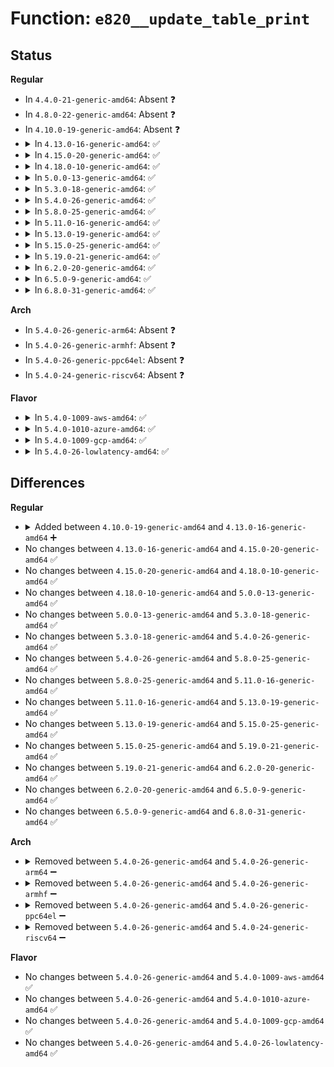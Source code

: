 # Function: <code>e820__update_table_print</code>

## Status
<b>Regular</b>
<ul>
<li>
In <code>4.4.0-21-generic-amd64</code>: Absent ❓
</li>
<li>
In <code>4.8.0-22-generic-amd64</code>: Absent ❓
</li>
<li>
In <code>4.10.0-19-generic-amd64</code>: Absent ❓
</li>
<li>
<details>
<summary>In <code>4.13.0-16-generic-amd64</code>: ✅</summary>

```c
void e820__update_table_print()
```

```json
{
  "name": "e820__update_table_print",
  "collision_type": "Unique Global",
  "inline_type": "No",
  "funcs": [
    {
      "addr": 18446744071596325283,
      "name": "e820__update_table_print",
      "external": true,
      "loc": "arch/x86/kernel/e820.c:552",
      "file": "arch/x86/kernel/e820.c",
      "inline": "seen, unknown",
      "caller_inline": [],
      "caller_func": [
        "arch/x86/kernel/cpu/mtrr/cleanup.c:mtrr_trim_uncached_memory",
        "arch/x86/kernel/acpi/boot.c:arch_reserve_mem_area",
        "arch/x86/kernel/aperture_64.c:early_gart_iommu_check"
      ]
    }
  ],
  "symbols": [
    {
      "addr": 18446744071596325283,
      "name": "e820__update_table_print",
      "section": ".init.text",
      "bind": "STB_GLOBAL",
      "size": 51
    }
  ]
}
```
</details>
</li>
<li>
<details>
<summary>In <code>4.15.0-20-generic-amd64</code>: ✅</summary>

```c
void e820__update_table_print()
```

```json
{
  "name": "e820__update_table_print",
  "collision_type": "Unique Global",
  "inline_type": "No",
  "funcs": [
    {
      "addr": 18446744071602643321,
      "name": "e820__update_table_print",
      "external": true,
      "loc": "arch/x86/kernel/e820.c:572",
      "file": "arch/x86/kernel/e820.c",
      "inline": "seen, unknown",
      "caller_inline": [],
      "caller_func": [
        "arch/x86/kernel/cpu/mtrr/cleanup.c:mtrr_trim_uncached_memory",
        "arch/x86/kernel/acpi/boot.c:arch_reserve_mem_area",
        "arch/x86/kernel/aperture_64.c:early_gart_iommu_check"
      ]
    }
  ],
  "symbols": [
    {
      "addr": 18446744071602643321,
      "name": "e820__update_table_print",
      "section": ".init.text",
      "bind": "STB_GLOBAL",
      "size": 51
    }
  ]
}
```
</details>
</li>
<li>
<details>
<summary>In <code>4.18.0-10-generic-amd64</code>: ✅</summary>

```c
void e820__update_table_print()
```

```json
{
  "name": "e820__update_table_print",
  "collision_type": "Unique Global",
  "inline_type": "No",
  "funcs": [
    {
      "addr": 18446744071602812993,
      "name": "e820__update_table_print",
      "external": true,
      "loc": "arch/x86/kernel/e820.c:574",
      "file": "arch/x86/kernel/e820.c",
      "inline": "seen, unknown",
      "caller_inline": [],
      "caller_func": [
        "arch/x86/kernel/cpu/mtrr/cleanup.c:mtrr_trim_uncached_memory",
        "arch/x86/kernel/acpi/boot.c:arch_reserve_mem_area",
        "arch/x86/kernel/aperture_64.c:early_gart_iommu_check"
      ]
    }
  ],
  "symbols": [
    {
      "addr": 18446744071602812993,
      "name": "e820__update_table_print",
      "section": ".init.text",
      "bind": "STB_GLOBAL",
      "size": 51
    }
  ]
}
```
</details>
</li>
<li>
<details>
<summary>In <code>5.0.0-13-generic-amd64</code>: ✅</summary>

```c
void e820__update_table_print()
```

```json
{
  "name": "e820__update_table_print",
  "collision_type": "Unique Global",
  "inline_type": "No",
  "funcs": [
    {
      "addr": 18446744071604608040,
      "name": "e820__update_table_print",
      "external": true,
      "loc": "arch/x86/kernel/e820.c:573",
      "file": "arch/x86/kernel/e820.c",
      "inline": "seen, unknown",
      "caller_inline": [],
      "caller_func": [
        "arch/x86/kernel/cpu/mtrr/cleanup.c:mtrr_trim_uncached_memory",
        "arch/x86/kernel/acpi/boot.c:arch_reserve_mem_area",
        "arch/x86/kernel/aperture_64.c:early_gart_iommu_check"
      ]
    }
  ],
  "symbols": [
    {
      "addr": 18446744071604608040,
      "name": "e820__update_table_print",
      "section": ".init.text",
      "bind": "STB_GLOBAL",
      "size": 51
    }
  ]
}
```
</details>
</li>
<li>
<details>
<summary>In <code>5.3.0-18-generic-amd64</code>: ✅</summary>

```c
void e820__update_table_print()
```

```json
{
  "name": "e820__update_table_print",
  "collision_type": "Unique Global",
  "inline_type": "No",
  "funcs": [
    {
      "addr": 18446744071604703622,
      "name": "e820__update_table_print",
      "external": true,
      "loc": "arch/x86/kernel/e820.c:587",
      "file": "arch/x86/kernel/e820.c",
      "inline": "seen, unknown",
      "caller_inline": [],
      "caller_func": [
        "arch/x86/kernel/cpu/mtrr/cleanup.c:mtrr_trim_uncached_memory",
        "arch/x86/kernel/acpi/boot.c:arch_reserve_mem_area",
        "arch/x86/kernel/aperture_64.c:early_gart_iommu_check"
      ]
    }
  ],
  "symbols": [
    {
      "addr": 18446744071604703622,
      "name": "e820__update_table_print",
      "section": ".init.text",
      "bind": "STB_GLOBAL",
      "size": 51
    }
  ]
}
```
</details>
</li>
<li>
<details>
<summary>In <code>5.4.0-26-generic-amd64</code>: ✅</summary>

```c
void e820__update_table_print()
```

```json
{
  "name": "e820__update_table_print",
  "collision_type": "Unique Global",
  "inline_type": "No",
  "funcs": [
    {
      "addr": 18446744071604716010,
      "name": "e820__update_table_print",
      "external": true,
      "loc": "arch/x86/kernel/e820.c:587",
      "file": "arch/x86/kernel/e820.c",
      "inline": "seen, unknown",
      "caller_inline": [],
      "caller_func": [
        "arch/x86/kernel/cpu/mtrr/cleanup.c:mtrr_trim_uncached_memory",
        "arch/x86/kernel/acpi/boot.c:arch_reserve_mem_area",
        "arch/x86/kernel/aperture_64.c:early_gart_iommu_check"
      ]
    }
  ],
  "symbols": [
    {
      "addr": 18446744071604716010,
      "name": "e820__update_table_print",
      "section": ".init.text",
      "bind": "STB_GLOBAL",
      "size": 51
    }
  ]
}
```
</details>
</li>
<li>
<details>
<summary>In <code>5.8.0-25-generic-amd64</code>: ✅</summary>

```c
void e820__update_table_print()
```

```json
{
  "name": "e820__update_table_print",
  "collision_type": "Unique Global",
  "inline_type": "No",
  "funcs": [
    {
      "addr": 18446744071609063192,
      "name": "e820__update_table_print",
      "external": true,
      "loc": "arch/x86/kernel/e820.c:588",
      "file": "arch/x86/kernel/e820.c",
      "inline": "seen, unknown",
      "caller_inline": [],
      "caller_func": [
        "arch/x86/kernel/cpu/mtrr/cleanup.c:mtrr_trim_uncached_memory",
        "arch/x86/kernel/acpi/boot.c:arch_reserve_mem_area",
        "arch/x86/kernel/aperture_64.c:early_gart_iommu_check"
      ]
    }
  ],
  "symbols": [
    {
      "addr": 18446744071609063192,
      "name": "e820__update_table_print",
      "section": ".init.text",
      "bind": "STB_GLOBAL",
      "size": 51
    }
  ]
}
```
</details>
</li>
<li>
<details>
<summary>In <code>5.11.0-16-generic-amd64</code>: ✅</summary>

```c
void e820__update_table_print()
```

```json
{
  "name": "e820__update_table_print",
  "collision_type": "Unique Global",
  "inline_type": "No",
  "funcs": [
    {
      "addr": 18446744071612126568,
      "name": "e820__update_table_print",
      "external": true,
      "loc": "arch/x86/kernel/e820.c:602",
      "file": "arch/x86/kernel/e820.c",
      "inline": "seen, unknown",
      "caller_inline": [],
      "caller_func": [
        "arch/x86/kernel/cpu/mtrr/cleanup.c:mtrr_trim_uncached_memory",
        "arch/x86/kernel/acpi/boot.c:arch_reserve_mem_area",
        "arch/x86/kernel/aperture_64.c:early_gart_iommu_check"
      ]
    }
  ],
  "symbols": [
    {
      "addr": 18446744071612126568,
      "name": "e820__update_table_print",
      "section": ".init.text",
      "bind": "STB_GLOBAL",
      "size": 51
    }
  ]
}
```
</details>
</li>
<li>
<details>
<summary>In <code>5.13.0-19-generic-amd64</code>: ✅</summary>

```c
void e820__update_table_print()
```

```json
{
  "name": "e820__update_table_print",
  "collision_type": "Unique Global",
  "inline_type": "No",
  "funcs": [
    {
      "addr": 18446744071614266492,
      "name": "e820__update_table_print",
      "external": true,
      "loc": "arch/x86/kernel/e820.c:602",
      "file": "arch/x86/kernel/e820.c",
      "inline": "seen, unknown",
      "caller_inline": [],
      "caller_func": [
        "arch/x86/kernel/cpu/mtrr/cleanup.c:mtrr_trim_uncached_memory",
        "arch/x86/kernel/acpi/boot.c:arch_reserve_mem_area",
        "arch/x86/kernel/aperture_64.c:early_gart_iommu_check"
      ]
    }
  ],
  "symbols": [
    {
      "addr": 18446744071614266492,
      "name": "e820__update_table_print",
      "section": ".init.text",
      "bind": "STB_GLOBAL",
      "size": 51
    }
  ]
}
```
</details>
</li>
<li>
<details>
<summary>In <code>5.15.0-25-generic-amd64</code>: ✅</summary>

```c
void e820__update_table_print()
```

```json
{
  "name": "e820__update_table_print",
  "collision_type": "Unique Global",
  "inline_type": "No",
  "funcs": [
    {
      "addr": 18446744071615188579,
      "name": "e820__update_table_print",
      "external": true,
      "loc": "arch/x86/kernel/e820.c:602",
      "file": "arch/x86/kernel/e820.c",
      "inline": "seen, unknown",
      "caller_inline": [],
      "caller_func": [
        "arch/x86/kernel/cpu/mtrr/cleanup.c:mtrr_trim_uncached_memory",
        "arch/x86/kernel/acpi/boot.c:arch_reserve_mem_area",
        "arch/x86/kernel/aperture_64.c:early_gart_iommu_check"
      ]
    }
  ],
  "symbols": [
    {
      "addr": 18446744071615188579,
      "name": "e820__update_table_print",
      "section": ".init.text",
      "bind": "STB_GLOBAL",
      "size": 51
    }
  ]
}
```
</details>
</li>
<li>
<details>
<summary>In <code>5.19.0-21-generic-amd64</code>: ✅</summary>

```c
void e820__update_table_print()
```

```json
{
  "name": "e820__update_table_print",
  "collision_type": "Unique Global",
  "inline_type": "No",
  "funcs": [
    {
      "addr": 18446744071616955543,
      "name": "e820__update_table_print",
      "external": true,
      "loc": "arch/x86/kernel/e820.c:602",
      "file": "arch/x86/kernel/e820.c",
      "inline": "seen, unknown",
      "caller_inline": [],
      "caller_func": [
        "arch/x86/kernel/cpu/mtrr/cleanup.c:mtrr_trim_uncached_memory",
        "arch/x86/kernel/acpi/boot.c:arch_reserve_mem_area",
        "arch/x86/kernel/aperture_64.c:early_gart_iommu_check"
      ]
    }
  ],
  "symbols": [
    {
      "addr": 18446744071616955543,
      "name": "e820__update_table_print",
      "section": ".init.text",
      "bind": "STB_GLOBAL",
      "size": 59
    }
  ]
}
```
</details>
</li>
<li>
<details>
<summary>In <code>6.2.0-20-generic-amd64</code>: ✅</summary>

```c
void e820__update_table_print()
```

```json
{
  "name": "e820__update_table_print",
  "collision_type": "Unique Global",
  "inline_type": "No",
  "funcs": [
    {
      "addr": 18446744071627569024,
      "name": "e820__update_table_print",
      "external": true,
      "loc": "arch/x86/kernel/e820.c:602",
      "file": "arch/x86/kernel/e820.c",
      "inline": "seen, unknown",
      "caller_inline": [],
      "caller_func": [
        "arch/x86/kernel/cpu/mtrr/cleanup.c:mtrr_trim_uncached_memory",
        "arch/x86/kernel/acpi/boot.c:arch_reserve_mem_area",
        "arch/x86/kernel/aperture_64.c:early_gart_iommu_check"
      ]
    }
  ],
  "symbols": [
    {
      "addr": 18446744071627569024,
      "name": "e820__update_table_print",
      "section": ".init.text",
      "bind": "STB_GLOBAL",
      "size": 69
    }
  ]
}
```
</details>
</li>
<li>
<details>
<summary>In <code>6.5.0-9-generic-amd64</code>: ✅</summary>

```c
void e820__update_table_print()
```

```json
{
  "name": "e820__update_table_print",
  "collision_type": "Unique Global",
  "inline_type": "No",
  "funcs": [
    {
      "addr": 18446744071619320704,
      "name": "e820__update_table_print",
      "external": true,
      "loc": "arch/x86/kernel/e820.c:602",
      "file": "arch/x86/kernel/e820.c",
      "inline": "seen, unknown",
      "caller_inline": [],
      "caller_func": [
        "arch/x86/kernel/cpu/mtrr/cleanup.c:mtrr_trim_uncached_memory",
        "arch/x86/kernel/acpi/boot.c:arch_reserve_mem_area",
        "arch/x86/kernel/aperture_64.c:early_gart_iommu_check"
      ]
    }
  ],
  "symbols": [
    {
      "addr": 18446744071619320704,
      "name": "e820__update_table_print",
      "section": ".init.text",
      "bind": "STB_GLOBAL",
      "size": 69
    }
  ]
}
```
</details>
</li>
<li>
<details>
<summary>In <code>6.8.0-31-generic-amd64</code>: ✅</summary>

```c
void e820__update_table_print()
```

```json
{
  "name": "e820__update_table_print",
  "collision_type": "Unique Global",
  "inline_type": "No",
  "funcs": [
    {
      "addr": 18446744071621613824,
      "name": "e820__update_table_print",
      "external": true,
      "loc": "arch/x86/kernel/e820.c:602",
      "file": "arch/x86/kernel/e820.c",
      "inline": "seen, unknown",
      "caller_inline": [],
      "caller_func": [
        "arch/x86/kernel/cpu/mtrr/cleanup.c:mtrr_trim_uncached_memory",
        "arch/x86/kernel/acpi/boot.c:arch_reserve_mem_area",
        "arch/x86/kernel/aperture_64.c:early_gart_iommu_check"
      ]
    }
  ],
  "symbols": [
    {
      "addr": 18446744071621613824,
      "name": "e820__update_table_print",
      "section": ".init.text",
      "bind": "STB_GLOBAL",
      "size": 69
    }
  ]
}
```
</details>
</li>
</ul>
<b>Arch</b>
<ul>
<li>
In <code>5.4.0-26-generic-arm64</code>: Absent ❓
</li>
<li>
In <code>5.4.0-26-generic-armhf</code>: Absent ❓
</li>
<li>
In <code>5.4.0-26-generic-ppc64el</code>: Absent ❓
</li>
<li>
In <code>5.4.0-24-generic-riscv64</code>: Absent ❓
</li>
</ul>
<b>Flavor</b>
<ul>
<li>
<details>
<summary>In <code>5.4.0-1009-aws-amd64</code>: ✅</summary>

```c
void e820__update_table_print()
```

```json
{
  "name": "e820__update_table_print",
  "collision_type": "Unique Global",
  "inline_type": "No",
  "funcs": [
    {
      "addr": 18446744071604642300,
      "name": "e820__update_table_print",
      "external": true,
      "loc": "arch/x86/kernel/e820.c:587",
      "file": "arch/x86/kernel/e820.c",
      "inline": "seen, unknown",
      "caller_inline": [],
      "caller_func": [
        "arch/x86/kernel/cpu/mtrr/cleanup.c:mtrr_trim_uncached_memory",
        "arch/x86/kernel/acpi/boot.c:arch_reserve_mem_area",
        "arch/x86/kernel/aperture_64.c:early_gart_iommu_check"
      ]
    }
  ],
  "symbols": [
    {
      "addr": 18446744071604642300,
      "name": "e820__update_table_print",
      "section": ".init.text",
      "bind": "STB_GLOBAL",
      "size": 51
    }
  ]
}
```
</details>
</li>
<li>
<details>
<summary>In <code>5.4.0-1010-azure-amd64</code>: ✅</summary>

```c
void e820__update_table_print()
```

```json
{
  "name": "e820__update_table_print",
  "collision_type": "Unique Global",
  "inline_type": "No",
  "funcs": [
    {
      "addr": 18446744071604610234,
      "name": "e820__update_table_print",
      "external": true,
      "loc": "arch/x86/kernel/e820.c:587",
      "file": "arch/x86/kernel/e820.c",
      "inline": "seen, unknown",
      "caller_inline": [],
      "caller_func": [
        "arch/x86/kernel/cpu/mtrr/cleanup.c:mtrr_trim_uncached_memory",
        "arch/x86/kernel/acpi/boot.c:arch_reserve_mem_area",
        "arch/x86/kernel/aperture_64.c:early_gart_iommu_check"
      ]
    }
  ],
  "symbols": [
    {
      "addr": 18446744071604610234,
      "name": "e820__update_table_print",
      "section": ".init.text",
      "bind": "STB_GLOBAL",
      "size": 51
    }
  ]
}
```
</details>
</li>
<li>
<details>
<summary>In <code>5.4.0-1009-gcp-amd64</code>: ✅</summary>

```c
void e820__update_table_print()
```

```json
{
  "name": "e820__update_table_print",
  "collision_type": "Unique Global",
  "inline_type": "No",
  "funcs": [
    {
      "addr": 18446744071604720092,
      "name": "e820__update_table_print",
      "external": true,
      "loc": "arch/x86/kernel/e820.c:587",
      "file": "arch/x86/kernel/e820.c",
      "inline": "seen, unknown",
      "caller_inline": [],
      "caller_func": [
        "arch/x86/kernel/cpu/mtrr/cleanup.c:mtrr_trim_uncached_memory",
        "arch/x86/kernel/acpi/boot.c:arch_reserve_mem_area",
        "arch/x86/kernel/aperture_64.c:early_gart_iommu_check"
      ]
    }
  ],
  "symbols": [
    {
      "addr": 18446744071604720092,
      "name": "e820__update_table_print",
      "section": ".init.text",
      "bind": "STB_GLOBAL",
      "size": 51
    }
  ]
}
```
</details>
</li>
<li>
<details>
<summary>In <code>5.4.0-26-lowlatency-amd64</code>: ✅</summary>

```c
void e820__update_table_print()
```

```json
{
  "name": "e820__update_table_print",
  "collision_type": "Unique Global",
  "inline_type": "No",
  "funcs": [
    {
      "addr": 18446744071604720122,
      "name": "e820__update_table_print",
      "external": true,
      "loc": "arch/x86/kernel/e820.c:587",
      "file": "arch/x86/kernel/e820.c",
      "inline": "seen, unknown",
      "caller_inline": [],
      "caller_func": [
        "arch/x86/kernel/cpu/mtrr/cleanup.c:mtrr_trim_uncached_memory",
        "arch/x86/kernel/acpi/boot.c:arch_reserve_mem_area",
        "arch/x86/kernel/aperture_64.c:early_gart_iommu_check"
      ]
    }
  ],
  "symbols": [
    {
      "addr": 18446744071604720122,
      "name": "e820__update_table_print",
      "section": ".init.text",
      "bind": "STB_GLOBAL",
      "size": 51
    }
  ]
}
```
</details>
</li>
</ul>

## Differences
<b>Regular</b>
<ul>
<li>
<details>
<summary>Added between <code>4.10.0-19-generic-amd64</code> and <code>4.13.0-16-generic-amd64</code> ➕</summary>

```c
void e820__update_table_print()
```
</details>
</li>
<li>
No changes between <code>4.13.0-16-generic-amd64</code> and <code>4.15.0-20-generic-amd64</code> ✅
</li>
<li>
No changes between <code>4.15.0-20-generic-amd64</code> and <code>4.18.0-10-generic-amd64</code> ✅
</li>
<li>
No changes between <code>4.18.0-10-generic-amd64</code> and <code>5.0.0-13-generic-amd64</code> ✅
</li>
<li>
No changes between <code>5.0.0-13-generic-amd64</code> and <code>5.3.0-18-generic-amd64</code> ✅
</li>
<li>
No changes between <code>5.3.0-18-generic-amd64</code> and <code>5.4.0-26-generic-amd64</code> ✅
</li>
<li>
No changes between <code>5.4.0-26-generic-amd64</code> and <code>5.8.0-25-generic-amd64</code> ✅
</li>
<li>
No changes between <code>5.8.0-25-generic-amd64</code> and <code>5.11.0-16-generic-amd64</code> ✅
</li>
<li>
No changes between <code>5.11.0-16-generic-amd64</code> and <code>5.13.0-19-generic-amd64</code> ✅
</li>
<li>
No changes between <code>5.13.0-19-generic-amd64</code> and <code>5.15.0-25-generic-amd64</code> ✅
</li>
<li>
No changes between <code>5.15.0-25-generic-amd64</code> and <code>5.19.0-21-generic-amd64</code> ✅
</li>
<li>
No changes between <code>5.19.0-21-generic-amd64</code> and <code>6.2.0-20-generic-amd64</code> ✅
</li>
<li>
No changes between <code>6.2.0-20-generic-amd64</code> and <code>6.5.0-9-generic-amd64</code> ✅
</li>
<li>
No changes between <code>6.5.0-9-generic-amd64</code> and <code>6.8.0-31-generic-amd64</code> ✅
</li>
</ul>
<b>Arch</b>
<ul>
<li>
<details>
<summary>Removed between <code>5.4.0-26-generic-amd64</code> and <code>5.4.0-26-generic-arm64</code> ➖</summary>

```c
void e820__update_table_print()
```
</details>
</li>
<li>
<details>
<summary>Removed between <code>5.4.0-26-generic-amd64</code> and <code>5.4.0-26-generic-armhf</code> ➖</summary>

```c
void e820__update_table_print()
```
</details>
</li>
<li>
<details>
<summary>Removed between <code>5.4.0-26-generic-amd64</code> and <code>5.4.0-26-generic-ppc64el</code> ➖</summary>

```c
void e820__update_table_print()
```
</details>
</li>
<li>
<details>
<summary>Removed between <code>5.4.0-26-generic-amd64</code> and <code>5.4.0-24-generic-riscv64</code> ➖</summary>

```c
void e820__update_table_print()
```
</details>
</li>
</ul>
<b>Flavor</b>
<ul>
<li>
No changes between <code>5.4.0-26-generic-amd64</code> and <code>5.4.0-1009-aws-amd64</code> ✅
</li>
<li>
No changes between <code>5.4.0-26-generic-amd64</code> and <code>5.4.0-1010-azure-amd64</code> ✅
</li>
<li>
No changes between <code>5.4.0-26-generic-amd64</code> and <code>5.4.0-1009-gcp-amd64</code> ✅
</li>
<li>
No changes between <code>5.4.0-26-generic-amd64</code> and <code>5.4.0-26-lowlatency-amd64</code> ✅
</li>
</ul>
